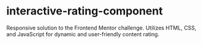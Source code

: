 # interactive-rating-component
Responsive solution to the Frontend Mentor challenge. Utilizes HTML, CSS, and JavaScript for dynamic and user-friendly content rating.
